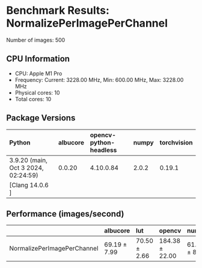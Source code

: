# Benchmark Results: NormalizePerImagePerChannel

Number of images: 500

## CPU Information

- CPU: Apple M1 Pro
- Frequency: Current: 3228.00 MHz, Min: 600.00 MHz, Max: 3228.00 MHz
- Physical cores: 10
- Total cores: 10

## Package Versions

| Python                                | albucore   | opencv-python-headless   | numpy   | torchvision   |
|:--------------------------------------|:-----------|:-------------------------|:--------|:--------------|
| 3.9.20 (main, Oct  3 2024, 02:24:59)  | 0.0.20     | 4.10.0.84                | 2.0.2   | 0.19.1        |
| [Clang 14.0.6 ]                       |            |                          |         |               |

## Performance (images/second)

|                             | albucore     | lut          | opencv         | numpy        | simsimd   |
|:----------------------------|:-------------|:-------------|:---------------|:-------------|:----------|
| NormalizePerImagePerChannel | 69.19 ± 7.99 | 70.50 ± 2.66 | 184.38 ± 22.00 | 61.79 ± 8.86 | N/A       |
